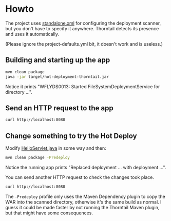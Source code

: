 # Howto

The project uses [standalone.xml](hot-deployment/src/main/resources/standalone.xml) for configuring the deployment scanner, 
but you don't have to specify it anywhere. Thorntail detects its presence and uses it automatically.

(Please ignore the project-defaults.yml bit, it doesn't work and is useless.)

## Building and starting up the app

```bash
mvn clean package
java -jar target/hot-deployment-thorntail.jar
```

Notice it prints "WFLYDS0013: Started FileSystemDeploymentService for directory ...".

## Send an HTTP request to the app

```bash
curl http://localhost:8080
```

## Change something to try the Hot Deploy

Modify [HelloServlet.java](hot-deployment/src/main/java/cz/ladicek/swarm/tiny/hotDeployment/HelloServlet.java) in some way and then:

```bash
mvn clean package -Predeploy
```

Notice the running app prints "Replaced deployment ... with deployment ...".

You can send another HTTP request to check the changes took place.

```bash
curl http://localhost:8080
```

The `-Predeploy` profile only uses the Maven Dependency plugin to copy the WAR into the scanned directory, otherwise it's the same build as normal. 
I guess it could be made faster by not running the Thorntail Maven plugin, but that might have some consequences.

